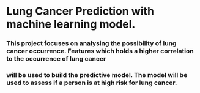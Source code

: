 # Lung Cancer Prediction with machine learning model.
### This project focuses on analysing the possibility of lung cancer occurrence. Features which holds a higher correlation to the occurrence of lung cancer 
### will be used to build the predictive model. The model will be used to assess if a person is at high risk for lung cancer.


